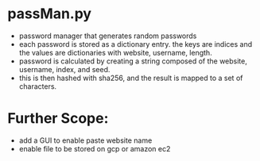 # passMan.py

- password manager that generates random passwords
- each password is stored as a dictionary entry. the keys are indices and the values are dictionaries with website, username, length. 
- password is calculated by creating a string composed of the website, username, index, and seed. 
- this is then hashed with sha256, and the result is mapped to a set of characters. 

# Further Scope:
- add a GUI to enable paste website name
- enable file to be stored on gcp or amazon ec2
